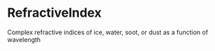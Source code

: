 # RefractiveIndex
Complex refractive indices of ice, water, soot, or dust as a function of wavelength
